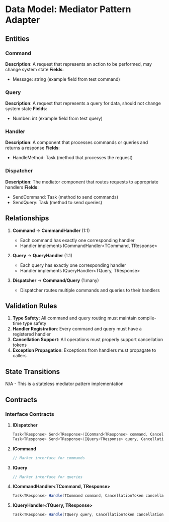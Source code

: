 # Data Model: Mediator Pattern Adapter

## Entities

### Command
**Description**: A request that represents an action to be performed, may change system state
**Fields**:
- Message: string (example field from test command)

### Query
**Description**: A request that represents a query for data, should not change system state
**Fields**:
- Number: int (example field from test query)

### Handler
**Description**: A component that processes commands or queries and returns a response
**Fields**:
- HandleMethod: Task<TResponse> (method that processes the request)

### Dispatcher
**Description**: The mediator component that routes requests to appropriate handlers
**Fields**:
- SendCommand: Task<TResponse> (method to send commands)
- SendQuery: Task<TResponse> (method to send queries)

## Relationships

1. **Command** → **CommandHandler** (1:1)
   - Each command has exactly one corresponding handler
   - Handler implements ICommandHandler<TCommand, TResponse>

2. **Query** → **QueryHandler** (1:1)
   - Each query has exactly one corresponding handler
   - Handler implements IQueryHandler<TQuery, TResponse>

3. **Dispatcher** → **Command/Query** (1:many)
   - Dispatcher routes multiple commands and queries to their handlers

## Validation Rules

1. **Type Safety**: All command and query routing must maintain compile-time type safety
2. **Handler Registration**: Every command and query must have a registered handler
3. **Cancellation Support**: All operations must properly support cancellation tokens
4. **Exception Propagation**: Exceptions from handlers must propagate to callers

## State Transitions

N/A - This is a stateless mediator pattern implementation

## Contracts

### Interface Contracts

1. **IDispatcher**
   ```csharp
   Task<TResponse> Send<TResponse>(ICommand<TResponse> command, CancellationToken cancellationToken = default);
   Task<TResponse> Send<TResponse>(IQuery<TResponse> query, CancellationToken cancellationToken = default);
   ```

2. **ICommand<TResponse>**
   ```csharp
   // Marker interface for commands
   ```

3. **IQuery<TResponse>**
   ```csharp
   // Marker interface for queries
   ```

4. **ICommandHandler<TCommand, TResponse>**
   ```csharp
   Task<TResponse> Handle(TCommand command, CancellationToken cancellationToken);
   ```

5. **IQueryHandler<TQuery, TResponse>**
   ```csharp
   Task<TResponse> Handle(TQuery query, CancellationToken cancellationToken);
   ```